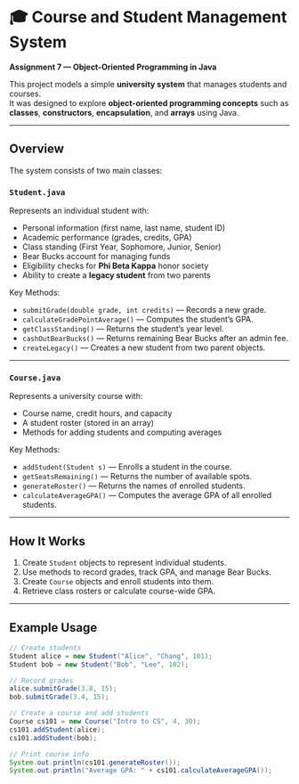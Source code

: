 # 🎓 Course and Student Management System

**Assignment 7 — Object-Oriented Programming in Java**

This project models a simple **university system** that manages students and courses.  
It was designed to explore **object-oriented programming concepts** such as **classes**, **constructors**, **encapsulation**, and **arrays** using Java.

---

## Overview

The system consists of two main classes:

### `Student.java`
Represents an individual student with:
- Personal information (first name, last name, student ID)
- Academic performance (grades, credits, GPA)
- Class standing (First Year, Sophomore, Junior, Senior)
- Bear Bucks account for managing funds
- Eligibility checks for **Phi Beta Kappa** honor society
- Ability to create a **legacy student** from two parents

Key Methods:
- `submitGrade(double grade, int credits)` — Records a new grade.
- `calculateGradePointAverage()` — Computes the student’s GPA.
- `getClassStanding()` — Returns the student’s year level.
- `cashOutBearBucks()` — Returns remaining Bear Bucks after an admin fee.
- `createLegacy()` — Creates a new student from two parent objects.

---

###  `Course.java`
Represents a university course with:
- Course name, credit hours, and capacity
- A student roster (stored in an array)
- Methods for adding students and computing averages

Key Methods:
- `addStudent(Student s)` — Enrolls a student in the course.
- `getSeatsRemaining()` — Returns the number of available spots.
- `generateRoster()` — Returns the names of enrolled students.
- `calculateAverageGPA()` — Computes the average GPA of all enrolled students.

---

##  How It Works

1. Create `Student` objects to represent individual students.
2. Use methods to record grades, track GPA, and manage Bear Bucks.
3. Create `Course` objects and enroll students into them.
4. Retrieve class rosters or calculate course-wide GPA.

---

##  Example Usage

```java
// Create students
Student alice = new Student("Alice", "Chang", 101);
Student bob = new Student("Bob", "Lee", 102);

// Record grades
alice.submitGrade(3.8, 15);
bob.submitGrade(3.4, 15);

// Create a course and add students
Course cs101 = new Course("Intro to CS", 4, 30);
cs101.addStudent(alice);
cs101.addStudent(bob);

// Print course info
System.out.println(cs101.generateRoster());
System.out.println("Average GPA: " + cs101.calculateAverageGPA());
